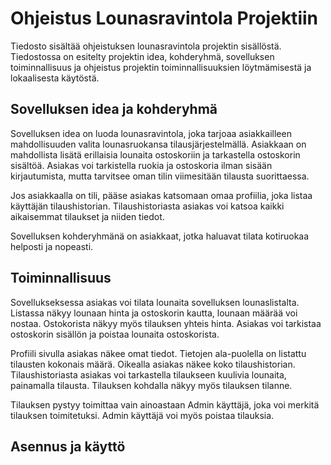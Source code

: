 # Ohjeistus Lounasravintola Projektiin

Tiedosto sisältää ohjeistuksen lounasravintola projektin sisällöstä. Tiedostossa on esitelty projektin idea,
kohderyhmä, sovelluksen toiminnallisuus ja ohjeistus projektin toiminnallisuuksien löytmämisestä ja lokaalisesta käytöstä.

## Sovelluksen idea ja kohderyhmä

Sovelluksen idea on luoda lounasravintola, joka tarjoaa asiakkailleen mahdollisuuden valita lounasruokansa tilausjärjestelmällä.
Asiakkaan on mahdollista lisätä erillaisia lounaita ostoskoriin ja tarkastella ostoskorin sisältöä. Asiakas voi tarkistella ruokia ja ostoskoria
ilman sisään kirjautumista, mutta tarvitsee oman tilin viimesitään tilausta suorittaessa.

Jos asiakkaalla on tili, pääse asiakas katsomaan omaa profiilia, joka listaa käyttäjän tilaushistorian. Tilaushistoriasta asiakas voi katsoa kaikki
aikaisemmat tilaukset ja niiden tiedot.

Sovelluksen kohderyhmänä on asiakkaat, jotka haluavat tilata kotiruokaa helposti ja nopeasti.

## Toiminnallisuus

Sovellukseksessa asiakas voi tilata lounaita sovelluksen lounaslistalta. Listassa näkyy lounaan hinta ja ostoskorin kautta, lounaan määrää voi nostaa.
Ostokorista näkyy myös tilauksen yhteis hinta. Asiakas voi tarkistaa ostoskorin sisällön ja poistaa lounaita ostoskorista.

Profiili sivulla asiakas näkee omat tiedot. Tietojen ala-puolella on listattu tilausten kokonais määrä. Oikealla asiakas näkee koko tilaushistorian.
Tilaushistoriasta asiakas voi tarkastella tilaukseen kuulivia lounaita, painamalla tilausta. Tilauksen kohdalla näkyy myös tilauksen tilanne.

Tilauksen pystyy toimittaa vain ainoastaan Admin käyttäjä, joka voi merkitä tilauksen toimitetuksi. Admin käyttäjä voi myös poistaa tilauksia.

## Asennus ja käyttö


